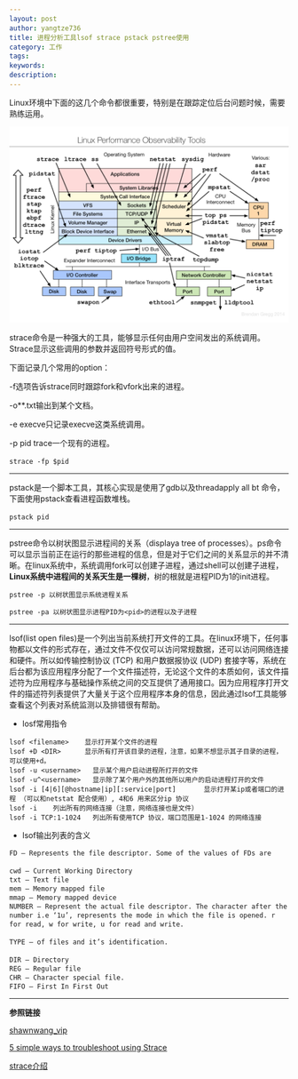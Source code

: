 ```yaml
---
layout: post
author: yangtze736
title: 进程分析工具lsof strace pstack pstree使用
category: 工作
tags: 
keywords: 
description: 
---
```


Linux环境中下面的这几个命令都很重要，特别是在跟踪定位后台问题时候，需要熟练运用。

![1](/public/img/LinuxPerfTool.png)

strace命令是一种强大的工具，能够显示任何由用户空间发出的系统调用。Strace显示这些调用的参数并返回符号形式的值。

下面记录几个常用的option：

-f选项告诉strace同时跟踪fork和vfork出来的进程。

-o**.txt输出到某个文档。

-e execve只记录execve这类系统调用。

-p pid trace一个现有的进程。

`strace -fp $pid`

---


pstack是一个脚本工具，其核心实现是使用了gdb以及threadapply all bt 命令，下面使用pstack查看进程函数堆栈。

`pstack pid`


---

pstree命令以树状图显示进程间的关系（displaya tree of processes）。ps命令可以显示当前正在运行的那些进程的信息，但是对于它们之间的关系显示的并不清晰。在linux系统中，系统调用fork可以创建子进程，通过shell可以创建子进程，**Linux系统中进程间的关系天生是一棵树**，树的根就是进程PID为1的init进程。

`pstree -p 以树状图显示系统进程关系`

`pstree -pa 以树状图显示进程PID为<pid>的进程以及子进程`

---

lsof(list open files)是一个列出当前系统打开文件的工具。在linux环境下，任何事物都以文件的形式存在，通过文件不仅仅可以访问常规数据，还可以访问网络连接和硬件。所以如传输控制协议 (TCP) 和用户数据报协议 (UDP) 套接字等，系统在后台都为该应用程序分配了一个文件描述符，无论这个文件的本质如何，该文件描述符为应用程序与基础操作系统之间的交互提供了通用接口。因为应用程序打开文件的描述符列表提供了大量关于这个应用程序本身的信息，因此通过lsof工具能够查看这个列表对系统监测以及排错很有帮助。

* losf常用指令

```
lsof <filename>    显示打开某个文件的进程
lsof +D <DIR>      显示所有打开该目录的进程，注意，如果不想显示其子目录的进程，可以使用+d。
lsof -u <username>   显示某个用户启动进程所打开的文件
lsof -u^<username>   显示除了某个用户外的其他所以用户的启动进程打开的文件
lsof -i [4|6][@hostname|ip][:service|port]       显示打开某ip或者端口的进程 （可以和netstat 配合使用）, 4和6 用来区分ip 协议
lsof -i    列出所有的网络连接（注意，网络连接也是文件）
lsof -i TCP:1-1024   列出所有使用TCP 协议，端口范围是1-1024 的网络连接
```

* lsof输出列表的含义

```
FD – Represents the file descriptor. Some of the values of FDs are

cwd – Current Working Directory
txt – Text file
mem – Memory mapped file
mmap – Memory mapped device
NUMBER – Represent the actual file descriptor. The character after the number i.e ‘1u’, represents the mode in which the file is opened. r for read, w for write, u for read and write.

TYPE – of files and it’s identification.

DIR – Directory
REG – Regular file
CHR – Character special file.
FIFO – First In First Out
```

---
**参照链接**

[shawnwang_vip](https://www.jianshu.com/p/b57a88e00765)

[5 simple ways to troubleshoot using Strace](http://hokstad.com/5-simple-ways-to-troubleshoot-using-strace)

[strace介绍](https://linuxblog.info/strace/)

